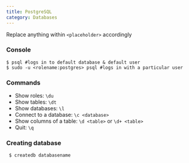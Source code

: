 ```yaml
---
title: PostgreSQL
category: Databases
---
```


Replace anything within `<placeholder>` accordingly

### Console

    $ psql #logs in to default database & default user
    $ sudo -u <rolename:postgres> psql #logs in with a particular user

### Commands

- Show roles: `\du`
- Show tables: `\dt`
- Show databases: `\l`
- Connect to a database: `\c <database>`
- Show columns of a table: `\d <table>` or `\d+ <table>`
- Quit: `\q`

### Creating database

     $ createdb databasename
